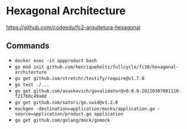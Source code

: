 # Hexagonal Architecture

https://github.com/codeedu/fc2-arquitetura-hexagonal

## Commands

- `docker exec -it appproduct bash`
- `go mod init github.com/henriqueholtz/fullcycle/fc30/hexagonal-architecture`
- `go get github.com/stretchr/testify/require@v1.7.0`
- `go test ./...`
- `go get github.com/asaskevich/govalidator@v0.0.0-20210307081110-f21760c49a8d`
- `go get github.com/satori/go.uuid@v1.2.0`
- `mockgen -destination=application/mocks/application.go -source=application/product.go application`
- `go get github.com/golang/mock/gomock`
